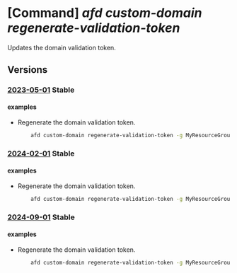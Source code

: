 # [Command] _afd custom-domain regenerate-validation-token_

Updates the domain validation token.

## Versions

### [2023-05-01](/Resources/mgmt-plane/L3N1YnNjcmlwdGlvbnMve30vcmVzb3VyY2Vncm91cHMve30vcHJvdmlkZXJzL21pY3Jvc29mdC5jZG4vcHJvZmlsZXMve30vY3VzdG9tZG9tYWlucy97fS9yZWZyZXNodmFsaWRhdGlvbnRva2Vu/2023-05-01.xml) **Stable**

<!-- mgmt-plane /subscriptions/{}/resourcegroups/{}/providers/microsoft.cdn/profiles/{}/customdomains/{}/refreshvalidationtoken 2023-05-01 -->

#### examples

- Regenerate the domain validation token.
    ```bash
        afd custom-domain regenerate-validation-token -g MyResourceGroup --profile-name MyProfle --custom-domain-name MyCustomDomain
    ```

### [2024-02-01](/Resources/mgmt-plane/L3N1YnNjcmlwdGlvbnMve30vcmVzb3VyY2Vncm91cHMve30vcHJvdmlkZXJzL21pY3Jvc29mdC5jZG4vcHJvZmlsZXMve30vY3VzdG9tZG9tYWlucy97fS9yZWZyZXNodmFsaWRhdGlvbnRva2Vu/2024-02-01.xml) **Stable**

<!-- mgmt-plane /subscriptions/{}/resourcegroups/{}/providers/microsoft.cdn/profiles/{}/customdomains/{}/refreshvalidationtoken 2024-02-01 -->

#### examples

- Regenerate the domain validation token.
    ```bash
        afd custom-domain regenerate-validation-token -g MyResourceGroup --profile-name MyProfle --custom-domain-name MyCustomDomain
    ```

### [2024-09-01](/Resources/mgmt-plane/L3N1YnNjcmlwdGlvbnMve30vcmVzb3VyY2Vncm91cHMve30vcHJvdmlkZXJzL21pY3Jvc29mdC5jZG4vcHJvZmlsZXMve30vY3VzdG9tZG9tYWlucy97fS9yZWZyZXNodmFsaWRhdGlvbnRva2Vu/2024-09-01.xml) **Stable**

<!-- mgmt-plane /subscriptions/{}/resourcegroups/{}/providers/microsoft.cdn/profiles/{}/customdomains/{}/refreshvalidationtoken 2024-09-01 -->

#### examples

- Regenerate the domain validation token.
    ```bash
        afd custom-domain regenerate-validation-token -g MyResourceGroup --profile-name MyProfle --custom-domain-name MyCustomDomain
    ```

